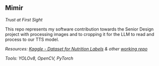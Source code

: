 ## Mimir
*Trust at First Sight*

This repo represents my software contribution towards the Senior Design project with processing images and to cropping it for the LLM to read and process to our TTS model.

*Resources: [Kaggle - Dataset for Nutrition Labels](https://www.kaggle.com/datasets/shensivam/nutritional-facts-from-food-label/data) & other [working repo](https://github.com/HoujieXiong/EC463_Mimir/tree/main)*

*Tools: YOLOv8, OpenCV, PyTorch*